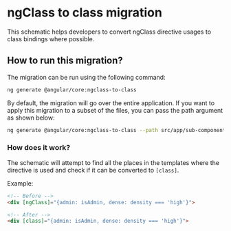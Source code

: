 
# ngClass to class migration
This schematic helps developers to convert ngClass directive usages to class bindings where possible.

## How to run this migration?
The migration can be run using the following command:

```bash
ng generate @angular/core:ngclass-to-class
```

By default, the migration will go over the entire application. If you want to apply this migration to a subset of the files, you can pass the path argument as shown below:

```bash
ng generate @angular/core:ngclass-to-class --path src/app/sub-component
```

### How does it work?
The schematic will attempt to find all the places in the templates where the directive is used and check if it can be converted to `[class]`.

Example:

```html
<!-- Before -->
<div [ngClass]="{admin: isAdmin, dense: density === 'high'}">

<!-- After -->
<div [class]="{admin: isAdmin, dense: density === 'high'}">
```